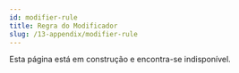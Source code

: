 ```yaml
---
id: modifier-rule
title: Regra do Modificador
slug: /13-appendix/modifier-rule
---
```


Esta página está em construção e encontra-se indisponível.
